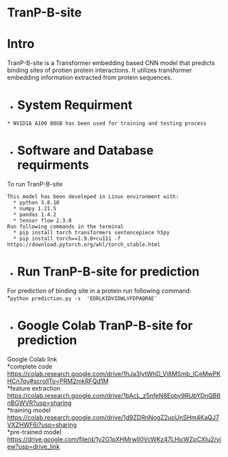 # TranP-B-site
# Intro
TranP-B-site is a Transformer embedding based CNN model that predicts binding sites of protien protein interactions. It utilizes transformer embedding information extracted from protein sequences.

* # System Requirment 
```
* NVIDIA A100 80GB has been used for training and testing process
```  
* # Software and Database requirments  
To run TranP-B-site   
```
This model has been developed in Linux environment with: 
  * python 3.8.10
  * numpy 1.21.5
  * pandas 1.4.2
  * tensor flow 2.3.0
Run following commands in the terminal 
  * pip install torch transformers sentencepiece h5py  
  * pip install torch==1.9.0+cu111 -f https://download.pytorch.org/whl/torch_stable.html
```  
* # Run TranP-B-site for prediction
For prediction of binding site in a protein run following command:  
  *``` python prediction.py -s  'EDRLKIDVIDWLVFDPAQRAE' ```  
* # Google Colab TranP-B-site for prediction
Google Colab link  
*complete code   
https://colab.research.google.com/drive/1hJa3IytWhD_Vi8MSmb_ICeMwPKHCn7qy#scrollTo=PRM2mkRFQd1M   
*feature extraction   
https://colab.research.google.com/drive/1bAcL_z5nfeN8Eobv9RUbYDnQB6nBGWVR?usp=sharing   
*training model   
https://colab.research.google.com/drive/1d9ZDRnNogZ2uoUnSHm4KaQJ7VXZHWF6i?usp=sharing   
*pre-trained model   
https://drive.google.com/file/d/1y2G1pXHMrwII0VcWKz47LHicWZpCXIu2/view?usp=drive_link
